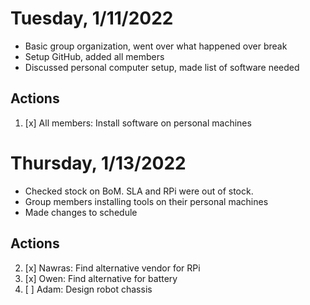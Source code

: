 # Tuesday, 1/11/2022

- Basic group organization, went over what happened over break
- Setup GitHub, added all members
- Discussed personal computer setup, made list of software needed

## Actions

1) [x] All members: Install software on personal machines

# Thursday, 1/13/2022

- Checked stock on BoM. SLA and RPi were out of stock.
- Group members installing tools on their personal machines
- Made changes to schedule

## Actions

2) [x] Nawras: Find alternative vendor for RPi
3) [x] Owen: Find alternative for battery
4) [ ] Adam: Design robot chassis
